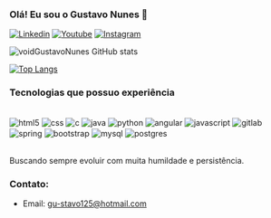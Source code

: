 ### Olá! Eu sou o Gustavo Nunes 👋

[![Linkedin](https://img.shields.io/badge/LinkedIn-0077B5?style=for-the-badge&logo=linkedin&logoColor=white)](https://www.linkedin.com/in/gustavo-nunes-2944268a/)
[![Youtube](https://img.shields.io/badge/YouTube-FF0000?style=for-the-badge&logo=youtube&logoColor=white)](https://www.youtube.com/@gustavonunes3066) [![Instagram](https://img.shields.io/badge/Instagram-E4405F?style=for-the-badge&logo=instagram&logoColor=white)](https://www.instagram.com/gustavonunes051/)

![voidGustavoNunes GitHub stats](https://github-readme-stats.vercel.app/api?username=voidGustavoNunes&show_icons=true&theme=dracula)

[![Top Langs](https://github-readme-stats.vercel.app/api/top-langs/?username=voidGustavoNunes)](https://github.com/anuraghazra/github-readme-stats)

### Tecnologias que possuo experiência

<div style="display: inline_block"><br/>
    <img align= "center" alt="html5" src="https://img.shields.io/badge/HTML-239120?style=for-the-badge&logo=html5&logoColor=white" />
    <img align= "center" alt="css" src="https://img.shields.io/badge/CSS-239120?&style=for-the-badge&logo=css3&logoColor=white"/>
    <img align= "center" alt="c" src="https://img.shields.io/badge/C-00599C?style=for-the-badge&logo=c&logoColor=white"/>
    <img align= "center" alt="java" src="https://img.shields.io/badge/Java-ED8B00?style=for-the-badge&logo=openjdk&logoColor=white"/>
    <img align= "center" alt="python" src="https://img.shields.io/badge/Python-3776AB?style=for-the-badge&logo=python&logoColor=white"/>
    <img align= "center" alt="angular" src="https://img.shields.io/badge/Angular-DD0031?style=for-the-badge&logo=angular&logoColor=white"/>
    <img align= "center" alt="javascript" src="https://img.shields.io/badge/JavaScript-F7DF1E?style=for-the-badge&logo=javascript&logoColor=black"/>
    <img align= "center" alt="gitlab" src="https://img.shields.io/badge/GitLab-330F63?style=for-the-badge&logo=gitlab&logoColor=white"/>
    <img align= "center" alt="spring" src="https://img.shields.io/badge/Spring-6DB33F?style=for-the-badge&logo=spring&logoColor=white"/>
    <img align= "center" alt="bootstrap" src="https://img.shields.io/badge/Bootstrap-563D7C?style=for-the-badge&logo=bootstrap&logoColor=white"/>
    <img align= "center" alt="mysql" src="https://img.shields.io/badge/MySQL-00000F?style=for-the-badge&logo=mysql&logoColor=white"/>
    <img align= "center" alt="postgres" src="https://img.shields.io/badge/PostgreSQL-316192?style=for-the-badge&logo=postgresql&logoColor=white"/>


</div><br/>

Buscando sempre evoluir com muita humildade e persistência.

### Contato:
- Email: gu-stavo125@hotmail.com


